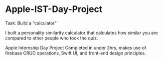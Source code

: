 # Apple-IST-Day-Project
Task: Build a "calculator"

I built a personality similarity calculator that calculates how similar you are compared to other people who took the quiz. 

Apple Internship Day Project Completed in under 2hrs, makes use of firebase CRUD operations, Swift UI, and front-end design principles.
